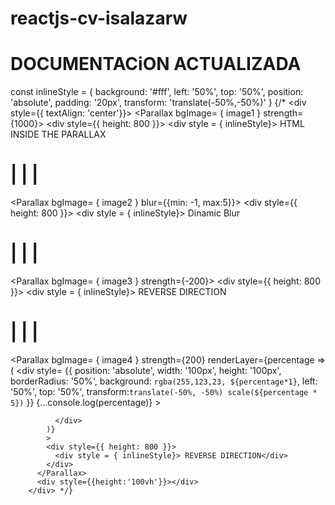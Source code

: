 # reactjs-cv-isalazarw
# DOCUMENTACiON ACTUALIZADA

const inlineStyle = {
  background: '#fff',
  left: '50%',
  top: '50%',
  position: 'absolute',
  padding: '20px',
  transform: 'translate(-50%,-50%)'
}
        {/* <div style={{ textAlign: 'center'}}>
          <Parallax bgImage= { image1 } strength={1000}>
            <div style={{ height: 800 }}>
              <div style = { inlineStyle}> HTML INSIDE THE PARALLAX</div>  
            </div>
          </Parallax>
          <h1>| | |</h1>
          <Parallax bgImage= { image2 } blur={{min: -1, max:5}}>
            <div style={{ height: 800 }}>
              <div style = { inlineStyle}> Dinamic Blur </div>  
            </div>
          </Parallax>
          <h1>| | |</h1>
          <Parallax bgImage= { image3 } strength={-200}>
            <div style={{ height: 800 }}>
              <div style = { inlineStyle}> REVERSE DIRECTION</div>  
            </div>
          </Parallax>
          <h1>| | |</h1>
          <Parallax 
            bgImage= { image4 } 
            strength={200}
            renderLayer={percentage => (
              <div
                style= {{
                  position: 'absolute',
                  width: '100px',
                  height: '100px',
                  borderRadius: '50%',
                  background: `rgba(255,123,23, ${percentage*1}`,
                  left: '50%',
                  top: '50%',
                  transform:`translate(-50%, -50%) scale(${percentage * 5})`
                }}
                {...console.log(percentage)}
              >

              </div>
            )}
            >
            <div style={{ height: 800 }}>
              <div style = { inlineStyle}> REVERSE DIRECTION</div>  
            </div>
          </Parallax>
          <div style={{height:'100vh'}}></div>
        </div> */}